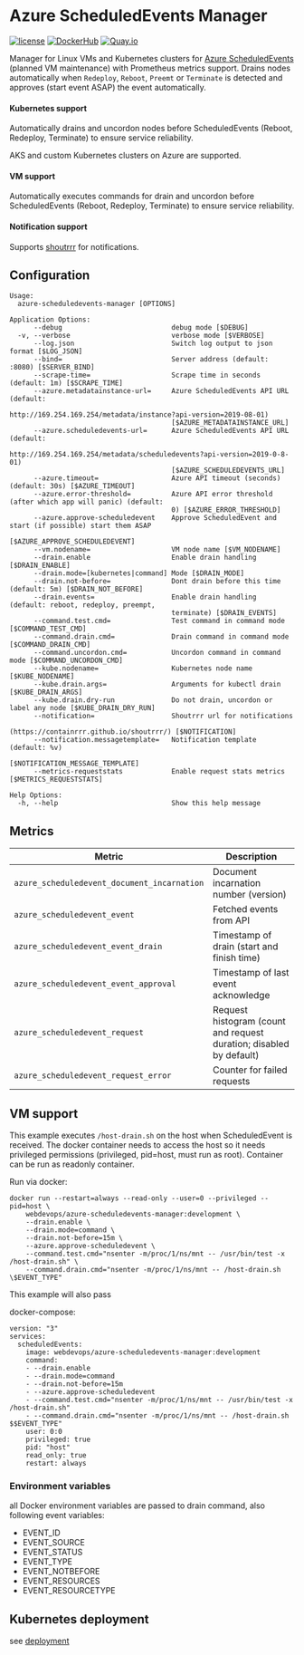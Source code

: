 # Azure ScheduledEvents Manager

[![license](https://img.shields.io/github/license/webdevops/azure-scheduledevents-manager.svg)](https://github.com/webdevops/azure-scheduledevents-manager/blob/master/LICENSE)
[![DockerHub](https://img.shields.io/badge/DockerHub-webdevops%2Fazure--scheduledevents--manager-blue)](https://hub.docker.com/r/webdevops/azure-scheduledevents-manager/)
[![Quay.io](https://img.shields.io/badge/Quay.io-webdevops%2Fazure--scheduledevents--manager-blue)](https://quay.io/repository/webdevops/azure-scheduledevents-manager)

Manager for Linux VMs and Kubernetes clusters for [Azure ScheduledEvents](https://docs.microsoft.com/en-us/azure/virtual-machines/linux/scheduled-events) (planned VM maintenance) with Prometheus metrics support.
Drains nodes automatically when `Redeploy`, `Reboot`, `Preemt` or `Terminate` is detected and approves (start event ASAP) the event automatically.

#### Kubernetes support
Automatically drains and uncordon nodes before ScheduledEvents (Reboot, Redeploy, Terminate) to ensure service reliability.

AKS and custom Kubernetes clusters on Azure are supported.

#### VM support
Automatically executes commands for drain and uncordon before ScheduledEvents (Reboot, Redeploy, Terminate) to ensure service reliability.

#### Notification support

Supports [shoutrrr](https://containrrr.github.io/shoutrrr/) for notifications.

## Configuration

```
Usage:
  azure-scheduledevents-manager [OPTIONS]

Application Options:
      --debug                           debug mode [$DEBUG]
  -v, --verbose                         verbose mode [$VERBOSE]
      --log.json                        Switch log output to json format [$LOG_JSON]
      --bind=                           Server address (default: :8080) [$SERVER_BIND]
      --scrape-time=                    Scrape time in seconds (default: 1m) [$SCRAPE_TIME]
      --azure.metadatainstance-url=     Azure ScheduledEvents API URL (default:
                                        http://169.254.169.254/metadata/instance?api-version=2019-08-01)
                                        [$AZURE_METADATAINSTANCE_URL]
      --azure.scheduledevents-url=      Azure ScheduledEvents API URL (default:
                                        http://169.254.169.254/metadata/scheduledevents?api-version=2019-0-8-01)
                                        [$AZURE_SCHEDULEDEVENTS_URL]
      --azure.timeout=                  Azure API timeout (seconds) (default: 30s) [$AZURE_TIMEOUT]
      --azure.error-threshold=          Azure API error threshold (after which app will panic) (default:
                                        0) [$AZURE_ERROR_THRESHOLD]
      --azure.approve-scheduledevent    Approve ScheduledEvent and start (if possible) start them ASAP
                                        [$AZURE_APPROVE_SCHEDULEDEVENT]
      --vm.nodename=                    VM node name [$VM_NODENAME]
      --drain.enable                    Enable drain handling [$DRAIN_ENABLE]
      --drain.mode=[kubernetes|command] Mode [$DRAIN_MODE]
      --drain.not-before=               Dont drain before this time (default: 5m) [$DRAIN_NOT_BEFORE]
      --drain.events=                   Enable drain handling (default: reboot, redeploy, preempt,
                                        terminate) [$DRAIN_EVENTS]
      --command.test.cmd=               Test command in command mode [$COMMAND_TEST_CMD]
      --command.drain.cmd=              Drain command in command mode [$COMMAND_DRAIN_CMD]
      --command.uncordon.cmd=           Uncordon command in command mode [$COMMAND_UNCORDON_CMD]
      --kube.nodename=                  Kubernetes node name [$KUBE_NODENAME]
      --kube.drain.args=                Arguments for kubectl drain [$KUBE_DRAIN_ARGS]
      --kube.drain.dry-run              Do not drain, uncordon or label any node [$KUBE_DRAIN_DRY_RUN]
      --notification=                   Shoutrrr url for notifications
                                        (https://containrrr.github.io/shoutrrr/) [$NOTIFICATION]
      --notification.messagetemplate=   Notification template (default: %v)
                                        [$NOTIFICATION_MESSAGE_TEMPLATE]
      --metrics-requeststats            Enable request stats metrics [$METRICS_REQUESTSTATS]

Help Options:
  -h, --help                            Show this help message
```

## Metrics

| Metric                                      | Description                                                                           |
|---------------------------------------------|---------------------------------------------------------------------------------------|
| `azure_scheduledevent_document_incarnation` | Document incarnation number (version)                                                 |
| `azure_scheduledevent_event`                | Fetched events from API                                                               |
| `azure_scheduledevent_event_drain`          | Timestamp of drain (start and finish time)                                            |
| `azure_scheduledevent_event_approval`       | Timestamp of last event acknowledge                                                   |
| `azure_scheduledevent_request`              | Request histogram (count and request duration; disabled by default)                   |
| `azure_scheduledevent_request_error`        | Counter for failed requests                                                           |

## VM support

This example executes `/host-drain.sh` on the host when ScheduledEvent is received.
The docker container needs to access the host so it needs privileged permissions (privileged, pid=host, must run as root).
Container can be run as readonly container.

Run via docker:
```
docker run --restart=always --read-only --user=0 --privileged --pid=host \
    webdevops/azure-scheduledevents-manager:development \
    --drain.enable \
    --drain.mode=command \
    --drain.not-before=15m \
    --azure.approve-scheduledevent \
    --command.test.cmd="nsenter -m/proc/1/ns/mnt -- /usr/bin/test -x /host-drain.sh" \
    --command.drain.cmd="nsenter -m/proc/1/ns/mnt -- /host-drain.sh \$EVENT_TYPE"
```

This example will also pass

docker-compose:
```
version: "3"
services:
  scheduledEvents:
    image: webdevops/azure-scheduledevents-manager:development
    command:
    - --drain.enable
    - --drain.mode=command
    - --drain.not-before=15m
    - --azure.approve-scheduledevent
    - --command.test.cmd="nsenter -m/proc/1/ns/mnt -- /usr/bin/test -x /host-drain.sh"
    - --command.drain.cmd="nsenter -m/proc/1/ns/mnt -- /host-drain.sh $$EVENT_TYPE"
    user: 0:0
    privileged: true
    pid: "host"
    read_only: true
    restart: always
```

### Environment variables

all Docker environment variables are passed to drain command, also following event variables:

- EVENT_ID
- EVENT_SOURCE
- EVENT_STATUS
- EVENT_TYPE
- EVENT_NOTBEFORE
- EVENT_RESOURCES
- EVENT_RESOURCETYPE

## Kubernetes deployment

see [deployment](/deployment)
